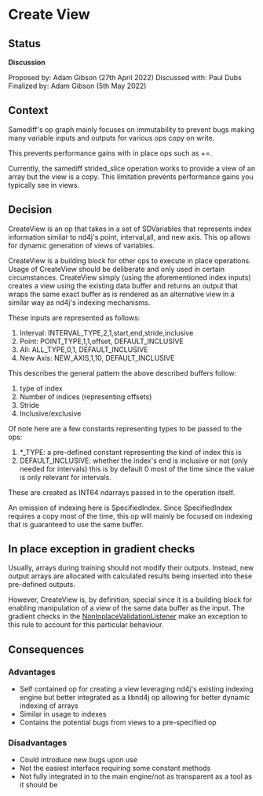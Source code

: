 # Create View

## Status
**Discussion**

Proposed by: Adam Gibson (27th April 2022)
Discussed with: Paul Dubs
Finalized by: Adam Gibson (5th May 2022)


## Context

Samediff's op graph mainly focuses on immutability to prevent bugs making many variable inputs and outputs for various ops copy on write.

This prevents performance gains with in place ops such as +=.

Currently, the samediff strided_slice operation works to provide a view of an array
but the view is a copy. This limitation prevents performance gains you typically see in views.


## Decision
 
CreateView is an op that takes in a set of SDVariables that represents index information similar to nd4j's point, interval,all, and new axis. This op allows for  dynamic generation of views of variables.

CreateView is a building block for other ops to execute in place operations. Usage of CreateView should be deliberate and only used in certain circumstances.
CreateView simply (using the aforementioned index inputs) creates a view using the existing data buffer and returns  an output that wraps the same exact buffer as is rendered  as an alternative view in a similar way as nd4j's indexing mechanisms.



These inputs are represented as follows:

1. Interval: INTERVAL_TYPE,2,1,start,end,stride,inclusive
2. Point: POINT_TYPE,1,1,offset, DEFAULT_INCLUSIVE
3. All: ALL_TYPE,0,1, DEFAULT_INCLUSIVE
4. New Axis: NEW_AXIS,1,10, DEFAULT_INCLUSIVE


This describes the general pattern the above described buffers follow:
1. type of index
2. Number of indices (representing offsets)
3. Stride
4. Inclusive/exclusive


Of note here are a few constants representing types to be passed to the ops:
1. *_TYPE: a pre-defined constant representing the kind of index this is
2. DEFAULT_INCLUSIVE: whether the index's end is inclusive or not (only needed for intervals)
this is by default 0 most of the time since the value is only relevant for intervals.

These are created as INT64 ndarrays passed in to the
operation itself.

An omission of indexing here is SpecifiedIndex.  Since SpecifiedIndex requires a copy most of the time, this op will mainly be focused on indexing that is guaranteed to use the same buffer.


## In place exception in gradient checks


Usually, arrays during training should not modify their outputs. Instead, new output arrays are allocated with calculated results being inserted into these pre-defined outputs. 

However, CreateView is, by definition, special since it is a building block for enabling manipulation of a view of the same data buffer as the input. The gradient checks in the [NonInplaceValidationListener](https://github.com/eclipse/deeplearning4j/blob/master/nd4j/nd4j-backends/nd4j-api-parent/nd4j-api/src/main/java/org/nd4j/autodiff/validation/listeners/NonInplaceValidationListener.java#L43) make an exception to this rule to account for this particular behaviour.

## Consequences

### Advantages

* Self contained op for creating a view leveraging nd4j's existing indexing engine but
better integrated as a libnd4j op allowing for better dynamic indexing of arrays
* Similar in usage to indexes
* Contains the potential bugs from views to a pre-specified op


### Disadvantages
* Could introduce new bugs upon use
* Not the easiest interface requiring some constant methods
* Not fully integrated in to the main engine/not as transparent as a tool as it should be